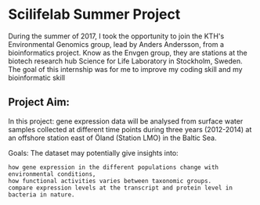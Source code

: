 # Scilifelab Summer Project
During the summer of 2017, I took the opportunity to join the KTH's Environmental Genomics group, lead by Anders Andersson, from a bioinformatics project. Know as the Envgen group, they are stations at the biotech research hub Science for Life Laboratory in Stockholm, Sweden.
The goal of this internship was for me to improve my coding skill and my bioinformatic skill




## Project Aim:

In this project: gene expression data will be analysed from surface water samples collected at different time points during three years (2012-2014) at an offshore station east of Öland (Station LMO) in the Baltic Sea.

Goals: The dataset may potentially give insights into:

    how gene expression in the different populations change with environmental conditions,
    how functional activities varies between taxonomic groups.
    compare expression levels at the transcript and protein level in bacteria in nature.


